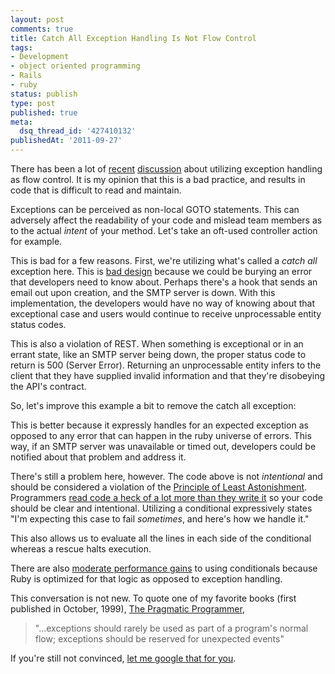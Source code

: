 ```yaml
---
layout: post
comments: true
title: Catch All Exception Handling Is Not Flow Control
tags:
- Development
- object oriented programming
- Rails
- ruby
status: publish
type: post
published: true
meta:
  dsq_thread_id: '427410132'
publishedAt: '2011-09-27'
---
```


There has been a lot of [recent](https://www.ngauthier.com/2011/09/using-exceptions-to-manage-control-flow.html) [discussion](https://avdi.org/devblog/exceptional-ruby/) about utilizing exception handling as flow control. It is my opinion that this is a bad practice, and results in code that is difficult to read and maintain.

Exceptions can be perceived as non-local GOTO statements. This can adversely affect the readability of your code and mislead team members as to the actual *intent* of your method. Let's take an oft-used controller action for example.

<script src="https://gist.github.com/1245348.js?file=bad_controller.rb"></script>

This is bad for a few reasons. First, we're utilizing what's called a _catch all_ exception here. This is [bad design](https://www.enlightsolutions.com/articles/bad-design-catch-all-exceptions/) because we could be burying an error that developers need to know about. Perhaps there's a hook that sends an email out upon creation, and the SMTP server is down. With this implementation, the developers would have no way of knowing about that exceptional case and users would continue to receive unprocessable entity status codes.

This is also a violation of REST. When something is exceptional or in an errant state, like an SMTP server being down, the proper status code to return is 500 (Server Error). Returning an unprocessable entity infers to the client that they have supplied invalid information and that they're disobeying the API's contract.

So, let's improve this example a bit to remove the catch all exception:

<script src="https://gist.github.com/1245348.js?file=better_controller.rb"></script>

This is better because it expressly handles for an expected exception as opposed to any error that can happen in the ruby universe of errors. This way, if an SMTP server was unavailable or timed out, developers could be notified about that problem and address it.

There's still a problem here, however. The code above is not _intentional_ and should be considered a violation of the [Principle of Least Astonishment](https://c2.com/cgi/wiki?PrincipleOfLeastAstonishment). Programmers [read code a heck of a lot more than they write it](https://www.amazon.com/gp/product/0132350882/ref=as_li_ss_tl?ie=UTF8&tag=enlsolinc-20&linkCode=as2&camp=217145&creative=399369&creativeASIN=0132350882) so your code should be clear and intentional. Utilizing a conditional expressively states "I'm expecting this case to fail _sometimes_, and here's how we handle it."

<script src="https://gist.github.com/1245348.js?file=best_controller.rb"></script>

This also allows us to evaluate all the lines in each side of the conditional whereas a rescue halts execution.

There are also [moderate performance gains](https://gist.github.com/1245342) to using conditionals because Ruby is optimized for that logic as opposed to exception handling.

This conversation is not new. To quote one of my favorite books (first published in October, 1999), [The Pragmatic Programmer](https://www.amazon.com/gp/product/020161622X/ref=as_li_ss_tl?ie=UTF8&tag=enlsolinc-20&linkCode=as2&camp=217145&creative=399369&creativeASIN=020161622X),

> "...exceptions should rarely be used as part of a program's normal flow; exceptions should be reserved for unexpected events"

If you're still not convinced, [let me google that for you](https://lmgtfy.com/?q=do+not+use+exceptions+as+flow+control).
